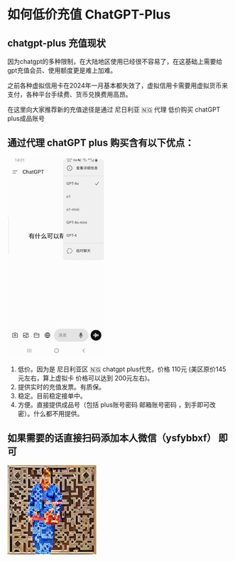 # 如何低价充值 ChatGPT-Plus
## chatgpt-plus 充值现状

因为chatgpt的多种限制，在大陆地区使用已经很不容易了，在这基础上需要给gpt充值会员、使用额度更是难上加难。

之前各种虚拟信用卡在2024年一月基本都失效了，虚拟信用卡需要用虚拟货币来支付，各种平台手续费、货币兑换费用高昂。

在这里向大家推荐新的充值途径是通过 尼日利亚 🇳🇬 代理 低价购买 chatGPT plus成品账号

## 通过代理 chatGPT plus 购买含有以下优点：

![效果图](https://github.com/tomridder521/ChatGPT-PLUS/blob/main/111.jpg)

1. 低价。因为是 尼日利亚区 🇳🇬  chatgpt plus代充，价格 110元 (美区原价145元左右，算上虚拟卡 价格可以达到 200元左右)。
2. 提供实时的充值发票。有质保。
3. 稳定。目前稳定接单中。
4. 方便。直接提供成品号（包括 plus账号密码 邮箱账号密码 ，到手即可改密）。什么都不用提供。

## 如果需要的话直接扫码添加本人微信（ysfybbxf） 即可

![微信二维码](https://github.com/TomRidder716/ChatGPT_PLUS/blob/main/00050-1981508610.png)
